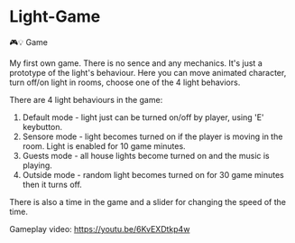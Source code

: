 # Light-Game
🎮💡 Game

My first own game.
There is no sence and any mechanics. It's just a prototype of the light's behaviour.
Here you can move animated character, turn off/on light in rooms, choose one of the 4 light behaviors.

There are 4 light behaviours in the game:
1. Default mode - light just can be turned on/off by player, using 'E' keybutton.
2. Sensore mode - light becomes turned on if the player is moving in the room. Light is enabled for 10 game minutes.
3. Guests mode - all house lights become turned on and the music is playing.
4. Outside mode - random light becomes turned on for 30 game minutes then it turns off.

There is also a time in the game and a slider for changing the speed of the time.

Gameplay video: https://youtu.be/6KvEXDtkp4w
